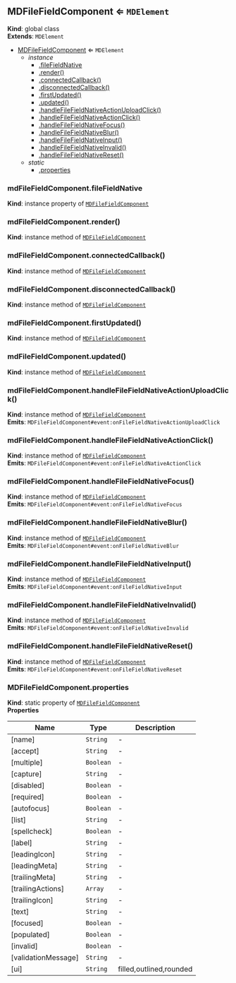 <a name="MDFileFieldComponent"></a>

## MDFileFieldComponent ⇐ <code>MDElement</code>
**Kind**: global class  
**Extends**: <code>MDElement</code>  

* [MDFileFieldComponent](#MDFileFieldComponent) ⇐ <code>MDElement</code>
    * _instance_
        * [.fileFieldNative](#MDFileFieldComponent+fileFieldNative)
        * [.render()](#MDFileFieldComponent+render)
        * [.connectedCallback()](#MDFileFieldComponent+connectedCallback)
        * [.disconnectedCallback()](#MDFileFieldComponent+disconnectedCallback)
        * [.firstUpdated()](#MDFileFieldComponent+firstUpdated)
        * [.updated()](#MDFileFieldComponent+updated)
        * [.handleFileFieldNativeActionUploadClick()](#MDFileFieldComponent+handleFileFieldNativeActionUploadClick)
        * [.handleFileFieldNativeActionClick()](#MDFileFieldComponent+handleFileFieldNativeActionClick)
        * [.handleFileFieldNativeFocus()](#MDFileFieldComponent+handleFileFieldNativeFocus)
        * [.handleFileFieldNativeBlur()](#MDFileFieldComponent+handleFileFieldNativeBlur)
        * [.handleFileFieldNativeInput()](#MDFileFieldComponent+handleFileFieldNativeInput)
        * [.handleFileFieldNativeInvalid()](#MDFileFieldComponent+handleFileFieldNativeInvalid)
        * [.handleFileFieldNativeReset()](#MDFileFieldComponent+handleFileFieldNativeReset)
    * _static_
        * [.properties](#MDFileFieldComponent.properties)

<a name="MDFileFieldComponent+fileFieldNative"></a>

### mdFileFieldComponent.fileFieldNative
**Kind**: instance property of [<code>MDFileFieldComponent</code>](#MDFileFieldComponent)  
<a name="MDFileFieldComponent+render"></a>

### mdFileFieldComponent.render()
**Kind**: instance method of [<code>MDFileFieldComponent</code>](#MDFileFieldComponent)  
<a name="MDFileFieldComponent+connectedCallback"></a>

### mdFileFieldComponent.connectedCallback()
**Kind**: instance method of [<code>MDFileFieldComponent</code>](#MDFileFieldComponent)  
<a name="MDFileFieldComponent+disconnectedCallback"></a>

### mdFileFieldComponent.disconnectedCallback()
**Kind**: instance method of [<code>MDFileFieldComponent</code>](#MDFileFieldComponent)  
<a name="MDFileFieldComponent+firstUpdated"></a>

### mdFileFieldComponent.firstUpdated()
**Kind**: instance method of [<code>MDFileFieldComponent</code>](#MDFileFieldComponent)  
<a name="MDFileFieldComponent+updated"></a>

### mdFileFieldComponent.updated()
**Kind**: instance method of [<code>MDFileFieldComponent</code>](#MDFileFieldComponent)  
<a name="MDFileFieldComponent+handleFileFieldNativeActionUploadClick"></a>

### mdFileFieldComponent.handleFileFieldNativeActionUploadClick()
**Kind**: instance method of [<code>MDFileFieldComponent</code>](#MDFileFieldComponent)  
**Emits**: <code>MDFileFieldComponent#event:onFileFieldNativeActionUploadClick</code>  
<a name="MDFileFieldComponent+handleFileFieldNativeActionClick"></a>

### mdFileFieldComponent.handleFileFieldNativeActionClick()
**Kind**: instance method of [<code>MDFileFieldComponent</code>](#MDFileFieldComponent)  
**Emits**: <code>MDFileFieldComponent#event:onFileFieldNativeActionClick</code>  
<a name="MDFileFieldComponent+handleFileFieldNativeFocus"></a>

### mdFileFieldComponent.handleFileFieldNativeFocus()
**Kind**: instance method of [<code>MDFileFieldComponent</code>](#MDFileFieldComponent)  
**Emits**: <code>MDFileFieldComponent#event:onFileFieldNativeFocus</code>  
<a name="MDFileFieldComponent+handleFileFieldNativeBlur"></a>

### mdFileFieldComponent.handleFileFieldNativeBlur()
**Kind**: instance method of [<code>MDFileFieldComponent</code>](#MDFileFieldComponent)  
**Emits**: <code>MDFileFieldComponent#event:onFileFieldNativeBlur</code>  
<a name="MDFileFieldComponent+handleFileFieldNativeInput"></a>

### mdFileFieldComponent.handleFileFieldNativeInput()
**Kind**: instance method of [<code>MDFileFieldComponent</code>](#MDFileFieldComponent)  
**Emits**: <code>MDFileFieldComponent#event:onFileFieldNativeInput</code>  
<a name="MDFileFieldComponent+handleFileFieldNativeInvalid"></a>

### mdFileFieldComponent.handleFileFieldNativeInvalid()
**Kind**: instance method of [<code>MDFileFieldComponent</code>](#MDFileFieldComponent)  
**Emits**: <code>MDFileFieldComponent#event:onFileFieldNativeInvalid</code>  
<a name="MDFileFieldComponent+handleFileFieldNativeReset"></a>

### mdFileFieldComponent.handleFileFieldNativeReset()
**Kind**: instance method of [<code>MDFileFieldComponent</code>](#MDFileFieldComponent)  
**Emits**: <code>MDFileFieldComponent#event:onFileFieldNativeReset</code>  
<a name="MDFileFieldComponent.properties"></a>

### MDFileFieldComponent.properties
**Kind**: static property of [<code>MDFileFieldComponent</code>](#MDFileFieldComponent)  
**Properties**

| Name | Type | Description |
| --- | --- | --- |
| [name] | <code>String</code> | - |
| [accept] | <code>String</code> | - |
| [multiple] | <code>Boolean</code> | - |
| [capture] | <code>String</code> | - |
| [disabled] | <code>Boolean</code> | - |
| [required] | <code>Boolean</code> | - |
| [autofocus] | <code>Boolean</code> | - |
| [list] | <code>String</code> | - |
| [spellcheck] | <code>Boolean</code> | - |
| [label] | <code>String</code> | - |
| [leadingIcon] | <code>String</code> | - |
| [leadingMeta] | <code>String</code> | - |
| [trailingMeta] | <code>String</code> | - |
| [trailingActions] | <code>Array</code> | - |
| [trailingIcon] | <code>String</code> | - |
| [text] | <code>String</code> | - |
| [focused] | <code>Boolean</code> | - |
| [populated] | <code>Boolean</code> | - |
| [invalid] | <code>Boolean</code> | - |
| [validationMessage] | <code>String</code> | - |
| [ui] | <code>String</code> | filled,outlined,rounded |

